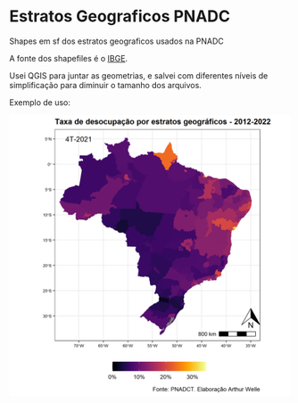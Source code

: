 # Estratos Geograficos PNADC
Shapes em sf dos estratos geograficos usados na PNADC

A fonte dos shapefiles é o <a href="https://www.ibge.gov.br/geociencias/organizacao-do-territorio/malhas-territoriais/15774-malhas.html?=&t=acesso-ao-produto">IBGE</a>.

Usei QGIS para juntar as geometrias, e salvei com diferentes níveis de simplificação para diminuir o tamanho dos arquivos.

Exemplo de uso:


![Taxa de desocupação](IMG/PNADCT_MAPA_desocupacao_40.png?raw=true "Taxa de desocupação")